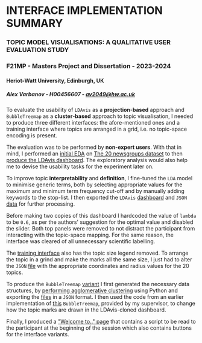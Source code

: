 # INTERFACE IMPLEMENTATION SUMMARY

### TOPIC MODEL VISUALISATIONS: A QUALITATIVE USER EVALUATION STUDY
### F21MP - Masters Project and Dissertation - 2023-2024 
#### Heriot-Watt University, Edinburgh, UK

##### *Alex Varbanov - H00456607 - av2049@hw.ac.uk*

To evaluate the usability of ` LDAvis ` as a **projection**-**based** approach and ` BubbleTreemap ` as a **cluster**-**based** approach to topic visualisation, I needed to produce three different interfaces: the afore-mentioned ones and a training interface where topics are arranged in a grid, i.e. no topic-space encoding is present.


The evaluation was to be performed by **non-expert users**. With that in mind, I performed an [initial EDA](https://nbviewer.org/github/verbal-ale/ldavis-vs-bubblemap/blob/master/code/notebooks/001_20newsgroups_EDA.ipynb) on [The 20 newsgroups dataset](https://scikit-learn.org/0.19/datasets/twenty_newsgroups.html) to then [produce the LDAvis dashboard](https://nbviewer.org/github/verbal-ale/ldavis-vs-bubblemap/blob/master/code/notebooks/002_20newsgroups_LDA.ipynb). The exploratory analysis would also help me to devise the usability tasks for the experiment later on.

To improve topic **interpretability** and **definition**, I fine-tuned the ` LDA ` model to minimise generic terms, both by selecting appropriate values for the maximum and minimum term frequency cut-off and by manually adding keywords to the stop-list. I then exported the ` LDAvis ` [dashboard](https://github.com/verbal-ale/ldavis-vs-bubblemap/blob/master/code/lib/mod_ldavis.v3.0.0.js) and ` JSON ` [data](https://github.com/verbal-ale/ldavis-vs-bubblemap/blob/master/data/ldavis_data.json) for further processing.

Before making two copies of this dashboard I hardcoded the value of ` lambda ` to be ` 0.6 `, as per the authors' suggestion for the optimal value and disabled the slider. Both top panels were removed to not distract the participant from interacting with the topic-space mapping. For the same reason, the interface was cleared of all unnecessary scientific labelling.

The [training interface](https://github.com/verbal-ale/ldavis-vs-bubblemap/blob/master/code/lib/controlvis.js) also has the topic size legend removed. To arrange the topic in a grind and make the marks all the same size, I just had to alter the ` JSON ` [file](https://github.com/verbal-ale/ldavis-vs-bubblemap/blob/master/data/control_data.json) with the appropriate coordinates and radius values for the 20 topics.

To produce the ` BubbleTreemap ` [variant](https://github.com/verbal-ale/ldavis-vs-bubblemap/blob/master/code/lib/bubble_x_ldavis.js) I first generated the necessary data structures, by [performing agglomerative clustering](https://nbviewer.org/github/verbal-ale/ldavis-vs-bubblemap/blob/master/code/notebooks/003_bubble_map_preprocessing.ipynb) using Python and exporting the [files](https://github.com/verbal-ale/ldavis-vs-bubblemap/blob/master/data/newsgroups_sup_map.json) in a ` JSON ` format. I then used the code from an earlier implementation of [this](https://github.com/Strategic-Futures-Lab/Topic_Mapping_Interface) ` BubbleTreemap `, provided by my supervisor, to change how the topic marks are drawn in the LDAvis-cloned dashboard.

Finally, I produced a ["Welcome to.." page](https://github.com/verbal-ale/ldavis-vs-bubblemap/blob/master/code/scripts/main.js) that contains a script to be read to the participant at the beginning of the session which also contains buttons for the interface variants.

